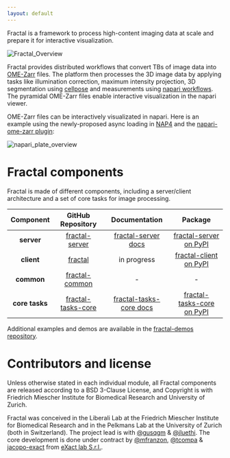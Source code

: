 ```yaml
---
layout: default
---
```


Fractal is a framework to process high-content imaging data at scale and prepare it for interactive visualization.

![Fractal_Overview](https://user-images.githubusercontent.com/18033446/190978261-2e7b57e9-72c7-443e-9202-15d233f8416d.jpg)

Fractal provides distributed workflows that convert TBs of image data into [OME-Zarr](https://ngff.openmicroscopy.org) files. The platform then processes the 3D image data by applying tasks like illumination correction, maximum intensity projection, 3D segmentation using [cellpose](https://cellpose.readthedocs.io/en/latest/) and measurements using [napari workflows](https://github.com/haesleinhuepf/napari-workflows). The pyramidal OME-Zarr files enable interactive visualization in the napari viewer.

OME-Zarr files can be interactively visualizated in napari. Here is an example using the newly-proposed async loading in [NAP4](https://github.com/napari/napari/pull/4905) and the [napari-ome-zarr plugin](https://github.com/ome/napari-ome-zarr):

![napari_plate_overview](https://user-images.githubusercontent.com/18033446/190983839-afb9743f-530c-4b00-bde7-23ad62404ee8.gif)


# Fractal components

Fractal is made of different components, including a server/client architecture and a set of core tasks for image processing.

|  **Component** 	|                                  **GitHub Repository**                                 	|                                      **Documentation**                                     	|                                **Package**                                	|
|:--------------:	|:--------------------------------------------------------------------------------------:	|:------------------------------------------------------------------------------------------:	|:-------------------------------------------------------------------------:	|
|   **server**   	|     [fractal-server](https://github.com/fractal-analytics-platform/fractal-server)     	|     [fractal-server docs](https://fractal-analytics-platform.github.io/fractal-server)     	|     [fractal-server on PyPI](https://pypi.org/project/fractal-server)     	|
|   **client**   	|            [fractal](https://github.com/fractal-analytics-platform/fractal)            	|                                         in progress                                        	|     [fractal-client on PyPI](https://pypi.org/project/fractal-client)     	|
|   **common**   	|     [fractal-common](https://github.com/fractal-analytics-platform/fractal-common)     	|                                              -                                             	|                                     -                                     	|
| **core tasks** 	| [fractal-tasks-core](https://github.com/fractal-analytics-platform/fractal-tasks-core) 	| [fractal-tasks-core docs](https://fractal-analytics-platform.github.io/fractal-tasks-core) 	| [fractal-tasks-core on PyPI](https://pypi.org/project/fractal-tasks-core) 	|

Additional examples and demos are available in the [fractal-demos repository](https://github.com/fractal-analytics-platform/fractal-demos).


# Contributors and license

Unless otherwise stated in each individual module, all Fractal components are released according to a BSD 3-Clause License, and Copyright is with Friedrich Miescher Institute for Biomedical Research and University of Zurich.

Fractal was conceived in the Liberali Lab at the Friedrich Miescher Institute for Biomedical Research and in the Pelkmans Lab at the University of Zurich (both in Switzerland). The project lead is with [@gusqgm](https://github.com/gusqgm) & [@jluethi](https://github.com/jluethi). The core development is done under contract by [@mfranzon](https://github.com/mfranzon), [@tcompa](https://github.com/tcompa) & [jacopo-exact](https://github.com/jacopo-exact) from [eXact lab S.r.l.](exact-lab.it).
